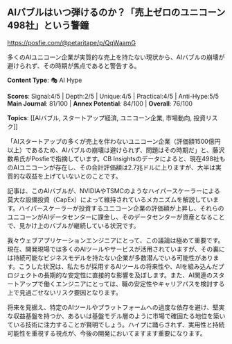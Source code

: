 ## AIバブルはいつ弾けるのか？「売上ゼロのユニコーン498社」という警鐘

https://posfie.com/@petaritape/p/QqWaamG

多くのAIユニコーン企業が実質的な売上を持たない現状から、AIバブルの崩壊が避けられず、その時期が焦点であると警告する。

**Content Type**: 🎭 AI Hype

**Scores**: Signal:4/5 | Depth:2/5 | Unique:4/5 | Practical:4/5 | Anti-Hype:5/5
**Main Journal**: 81/100 | **Annex Potential**: 84/100 | **Overall**: 76/100

**Topics**: [[AIバブル, スタートアップ経済, ユニコーン企業, 市場動向, 投資リスク]]

「AIスタートアップの多くが売上を伴わないユニコーン企業（評価額1500億円以上）であるため、AIバブルの崩壊は避けられず、問題はその時期だ」と、藤沢数希氏がPosfieで指摘しています。CB Insightsのデータによると、現在498社ものAIユニコーンが存在し、その合計評価額は2.7兆ドルに上りますが、大半は実質的な収益を上げていないとのことです。

記事は、このAIバブルが、NVIDIAやTSMCのようなハイパースケーラーによる莫大な設備投資（CapEx）によって維持されているメカニズムを解説しています。ハイパースケーラーが投資するユニコーン企業の評価額が上昇し、それらのユニコーンがAIデータセンターに課金し、そのデータセンターが資産となることで、見かけ上のバブルが継続している状況です。

我々ウェブアプリケーションエンジニアにとって、この議論は極めて重要です。現在、開発現場では多くのAIツールやサービスが活用されていますが、その裏には持続可能なビジネスモデルを持たない企業が多数潜んでいる可能性があります。こうした状況は、私たちが採用するAIツールの将来性や、AIを組み込んだプロジェクトの長期的な安定性に直接的な影響を及ぼします。また、AI関連のスタートアップで働くエンジニアにとっては、職の安定性やキャリアパスを検討する上で見過ごせないリスク要因となります。

将来を見据え、特定のAIツールやプラットフォームへの過度な依存を避け、堅実な収益基盤を持つか、あるいは基盤モデル層のように市場で確固たる地位を築いている技術に注力することが賢明でしょう。ハイプに踊らされず、実用性と持続可能性を重視する視点が、今後の開発においてますます重要になります。
